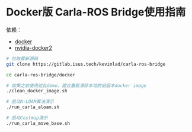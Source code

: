 # Docker版 Carla-ROS Bridge使用指南

依赖： 

* [docker](https://docs.docker.com/engine/install/ubuntu/)
* [nvidia-docker2](https://github.com/NVIDIA/nvidia-docker) 

```bash
# 拉取最新源码
git clone https://gitlab.isus.tech/kevinlad/carla-ros-bridge

cd carla-ros-bridge/docker

# 如果之前使用过此demo，建议重新清除本地的旧版本docker image
./clean_docker_image.sh

# 启动A-LOAM算法演示
./run_carla_aloam.sh

# 启动Costmap演示
./run_carla_move_base.sh
```